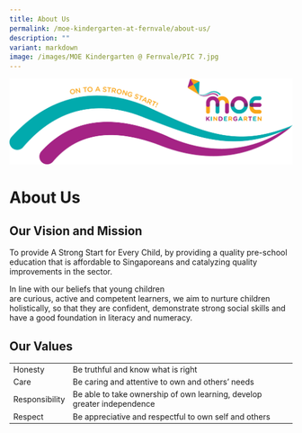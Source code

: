 ```yaml
---
title: About Us
permalink: /moe-kindergarten-at-fernvale/about-us/
description: ""
variant: markdown
image: /images/MOE Kindergarten @ Fernvale/PIC 7.jpg
---
```

![](/images/MOE%20Kindergarten%20@%20Fernvale/MK_Vision__On_to_a_strong_start_.jpg)
# About Us
## Our Vision and Mission  
To provide A Strong Start for Every Child, by providing a quality pre-school education that is affordable to Singaporeans and catalyzing quality improvements in the sector.  

In line with our beliefs that young children are curious, active and competent learners, we aim to nurture children holistically, so that they are confident, demonstrate strong social skills and have a good foundation in literacy and numeracy.

## Our Values 

|       |                                   |
|----------------|--------------------------------------------------------------------------|
| Honesty        |  Be truthful and know what is right                                      |
| Care           |  Be caring and attentive to own and others’ needs                        |
| Responsibility |  Be able to take ownership of own learning, develop greater independence |
| Respect        |  Be appreciative and respectful to own self and others                   |
